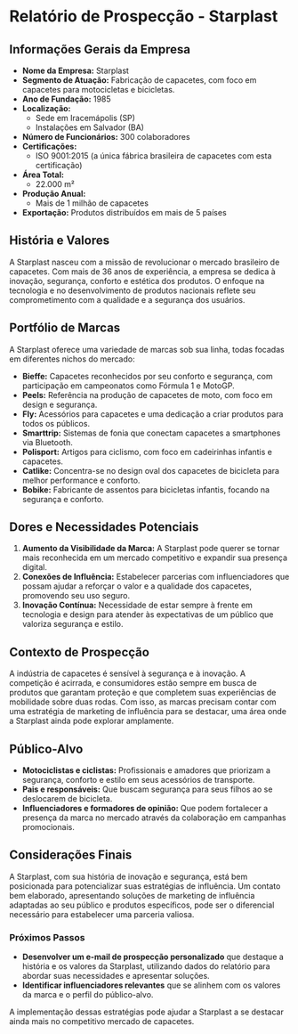 # Relatório de Prospecção - Starplast

## Informações Gerais da Empresa
- **Nome da Empresa:** Starplast
- **Segmento de Atuação:** Fabricação de capacetes, com foco em capacetes para motocicletas e bicicletas.
- **Ano de Fundação:** 1985
- **Localização:** 
  - Sede em Iracemápolis (SP)
  - Instalações em Salvador (BA)
- **Número de Funcionários:** 300 colaboradores
- **Certificações:**
  - ISO 9001:2015 (a única fábrica brasileira de capacetes com esta certificação)
- **Área Total:**
  - 22.000 m²
- **Produção Anual:**
  - Mais de 1 milhão de capacetes
- **Exportação:** Produtos distribuídos em mais de 5 países

## História e Valores
A Starplast nasceu com a missão de revolucionar o mercado brasileiro de capacetes. Com mais de 36 anos de experiência, a empresa se dedica à inovação, segurança, conforto e estética dos produtos. O enfoque na tecnologia e no desenvolvimento de produtos nacionais reflete seu comprometimento com a qualidade e a segurança dos usuários.

## Portfólio de Marcas
A Starplast oferece uma variedade de marcas sob sua linha, todas focadas em diferentes nichos do mercado:

- **Bieffe:** Capacetes reconhecidos por seu conforto e segurança, com participação em campeonatos como Fórmula 1 e MotoGP.
- **Peels:** Referência na produção de capacetes de moto, com foco em design e segurança.
- **Fly:** Acessórios para capacetes e uma dedicação a criar produtos para todos os públicos.
- **Smarttrip:** Sistemas de fonia que conectam capacetes a smartphones via Bluetooth.
- **Polisport:** Artigos para ciclismo, com foco em cadeirinhas infantis e capacetes.
- **Catlike:** Concentra-se no design oval dos capacetes de bicicleta para melhor performance e conforto.
- **Bobike:** Fabricante de assentos para bicicletas infantis, focando na segurança e conforto.

## Dores e Necessidades Potenciais
1. **Aumento da Visibilidade da Marca:** A Starplast pode querer se tornar mais reconhecida em um mercado competitivo e expandir sua presença digital.
2. **Conexões de Influência:** Estabelecer parcerias com influenciadores que possam ajudar a reforçar o valor e a qualidade dos capacetes, promovendo seu uso seguro.
3. **Inovação Contínua:** Necessidade de estar sempre à frente em tecnologia e design para atender às expectativas de um público que valoriza segurança e estilo.

## Contexto de Prospecção
A indústria de capacetes é sensível à segurança e à inovação. A competição é acirrada, e consumidores estão sempre em busca de produtos que garantam proteção e que completem suas experiências de mobilidade sobre duas rodas. Com isso, as marcas precisam contar com uma estratégia de marketing de influência para se destacar, uma área onde a Starplast ainda pode explorar amplamente.

## Público-Alvo
- **Motociclistas e ciclistas:** Profissionais e amadores que priorizam a segurança, conforto e estilo em seus acessórios de transporte.
- **Pais e responsáveis:** Que buscam segurança para seus filhos ao se deslocarem de bicicleta.
- **Influenciadores e formadores de opinião:** Que podem fortalecer a presença da marca no mercado através da colaboração em campanhas promocionais.

## Considerações Finais
A Starplast, com sua história de inovação e segurança, está bem posicionada para potencializar suas estratégias de influência. Um contato bem elaborado, apresentando soluções de marketing de influência adaptadas ao seu público e produtos específicos, pode ser o diferencial necessário para estabelecer uma parceria valiosa. 

### Próximos Passos
- **Desenvolver um e-mail de prospecção personalizado** que destaque a história e os valores da Starplast, utilizando dados do relatório para abordar suas necessidades e apresentar soluções.
- **Identificar influenciadores relevantes** que se alinhem com os valores da marca e o perfil do público-alvo. 

A implementação dessas estratégias pode ajudar a Starplast a se destacar ainda mais no competitivo mercado de capacetes.